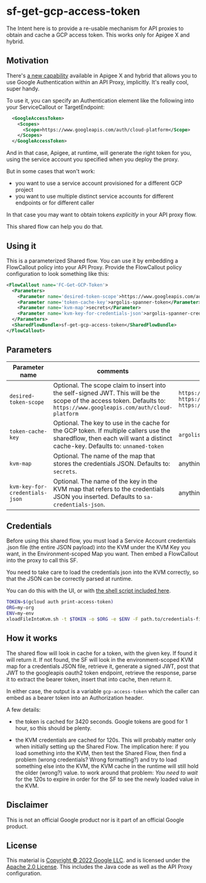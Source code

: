 # sf-get-gcp-access-token

The Intent here is to provide a re-usable mechanism for API proxies to
obtain and cache a GCP access token. This works only for Apigee X and hybrid.

## Motivation

There's [a new
capability](https://cloud.google.com/apigee/docs/api-platform/security/google-auth/overview#deployment-steps)
available in Apigee X and hybrid that allows you to use Google Authentication within an API
Proxy, implicitly. It's really cool, super handy.

To use it, you can specify an Authentication element like the following into your ServiceCallout or TargetEndpoint:
```xml
  <GoogleAccessToken>
    <Scopes>
      <Scope>https://www.googleapis.com/auth/cloud-platform</Scope>
    </Scopes>
  </GoogleAccessToken>
```

And in that case, Apigee, at runtime, will generate the right token for you, using the service account you specified when you deploy the proxy.

But in some cases that won't work:

- you want to use a service account provisioned for a different GCP project
- you want to use multiple distinct service accounts for different endpoints or for different caller

In that case you may want to obtain tokens _explicitly_ in your API proxy flow.

This shared flow can help you do that.



## Using it

This is a parameterized Shared flow.  You can use it by embedding a FlowCallout policy into your API Proxy.
Provide the FlowCallout policy configuration to look something like this:

```xml
<FlowCallout name='FC-Get-GCP-Token'>
  <Parameters>
    <Parameter name='desired-token-scope'>https://www.googleapis.com/auth/spanner.data</Parameter>
    <Parameter name='token-cache-key'>argolis-spanner-token</Parameter>
    <Parameter name='kvm-map'>secrets</Parameter>
    <Parameter name='kvm-key-for-credentials-json'>argolis-spanner-credentials-json</Parameter>
  </Parameters>
  <SharedFlowBundle>sf-get-gcp-access-token</SharedFlowBundle>
</FlowCallout>
```


## Parameters

| Parameter name | comments     | examples     |
| -------------- | ------------ | ------------ |
| `desired-token-scope` | Optional. The scope claim to insert into the self-signed JWT. This will be the scope of the access token. Defaults to: `https://www.googleapis.com/auth/cloud-platform` | `https://www.googleapis.com/auth/spanner.data`<br/>`https://www.googleapis.com/auth/cloud-platform`<br/>`https://www.googleapis.com/auth/spreadsheets.readonly` |
| `token-cache-key` | Optional. The key to use in the cache for the GCP token. If multiple callers use the sharedflow, then each will want a distinct cache-key. Defaults to: `unnamed-token` | `argolis-spanner-token`, `default-sheets-token`, etc. |
| `kvm-map` | Optional. The name of the map that stores the credentials JSON. Defaults to: `secrets`. | anything |
| `kvm-key-for-credentials-json` | Optional. The name of the key in the KVM map that refers to the credentials JSON you inserted. Defaults to `sa-credentials-json`. | anything |


## Credentials

Before using this shared flow, you must load a Service Account credentials .json
file (the entire JSON payload) into the KVM under the KVM Key you want, in the
Environment-scoped Map you want.  Then embed a FlowCallout into the proxy to call this SF.

You need to take care to load the credentials json into the KVM correctly, so
that the JSON can be correctly parsed at runtime.

You can do this with the UI, or with [the shell script included here](./tools/xloadFileIntoKvm.sh).

```sh
TOKEN=$(gcloud auth print-access-token)
ORG=my-org
ENV=my-env
xloadFileIntoKvm.sh -t $TOKEN -o $ORG -e $ENV -F path.to/credentials-file.json -N entryname -M mapname
```


## How it works

The shared flow will look in cache for a token, with the given key. If found it
will return it. If not found, the SF will look in the environment-scoped KVM
map for a credentials JSON file, retrieve it, generate a signed JWT, post that
JWT to the googleapis oauth2 token endpoint, retrieve the response, parse it to
extract the bearer token, insert that into cache, then return it.

In either case, the output is a variable `gcp-access-token` which the caller can
embed as a bearer token into an Authorization header.

A few details:

- the token is cached for 3420 seconds. Google tokens are good for 1 hour, so
  this should be plenty.

- the KVM credentials are cached for 120s. This will probably matter only when
  initially setting up the Shared Flow.  The implication here: if you load
  something into the KVM, then test the Shared Flow, then find a problem (wrong
  credentials? Wrong formatting?) and try to load something else into the KVM,
  the KVM cache in the runtime will still hold the older (wrong?) value. to work
  around that problem: _You need to wait_ for the 120s to expire in order for
  the SF to see the newly loaded value in the KVM.

## Disclaimer

This is not an official Google product nor is it part of an official Google product.


## License

This material is [Copyright © 2022 Google LLC](./NOTICE).
and is licensed under the [Apache 2.0 License](LICENSE). This includes the Java
code as well as the API Proxy configuration.
